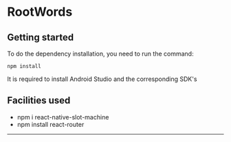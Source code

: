 # RootWords

## Getting started

To do the dependency installation, you need to run the command:

```
npm install
```

It is required to install Android Studio and the corresponding SDK's

## Facilities used

* npm i react-native-slot-machine
* npm install react-router

***
